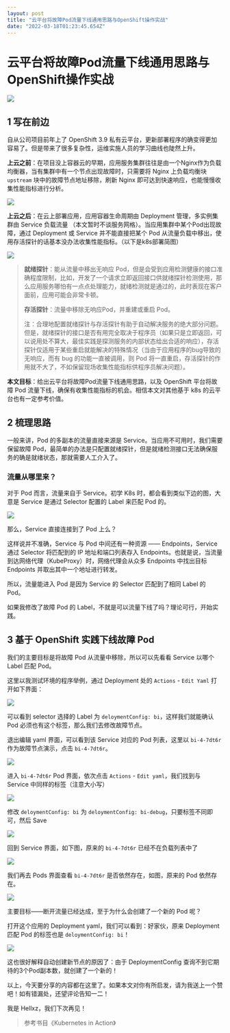 ```yaml
---
layout: post
title: "云平台将故障Pod流量下线通用思路与OpenShift操作实战"
date: "2022-03-18T01:23:45.654Z"
---
```

云平台将故障Pod流量下线通用思路与OpenShift操作实战
===============================

![](https://img2022.cnblogs.com/blog/1149398/202203/1149398-20220317200041831-775279558.png)

1 写在前边
------

自从公司项目前年上了 OpenShift 3.9 私有云平台，更新部署程序的确变得更加容易了。但是带来了很多复杂性，运维实施人员的学习曲线也陡然上升。

**上云之前**：在项目没上容器云的早期，应用服务集群往往是由一个Nginx作为负载均衡器，当有集群中有一个节点出现故障时，只需要将 Nginx 上负载均衡块 `upstream` 块中的故障节点地址移除，刷新 Nginx 即可达到快速响应，也能慢慢收集性能指标进行分析。

![](https://img2022.cnblogs.com/blog/1149398/202203/1149398-20220317175811271-1743162389.png)

**上云之后**：在云上部署应用，应用容器生命周期由 Deployment 管理，多实例集群由 Service 负载流量 （本文暂时不谈服务网格）。当应用集群中某个Pod出现故障，通过 Deployment 或 Service 并不能直接把某个 Pod 从流量负载中移出，使用存活探针的话基本没办法收集性能指标。（以下是k8s部署简图）

![](https://img2022.cnblogs.com/blog/1149398/202203/1149398-20220317181354510-1723598142.png)

> **就绪探针**：能从流量中移出无响应 Pod，但是会受到应用检测健康的接口准确程度限制，比如，开发了一个请求立即返回接口供就绪探针检测使用，那么应用服务哪怕有一点点处理能力，就绪检测就是通过的，此时表现在客户面前，应用可能会非常卡顿。
> 
> **存活探针**：流量中移除无响应Pod，并重建或重启 Pod。
> 
> 注：合理地配置就绪探针与存活探针有助于自动解决服务的绝大部分问题。但是，就绪探针的接口是否有用完全取决于程序员（如果只是立即返回，可以说用处不算大，最佳实践是探测服务的内部状态给出合适的响应），存活探针仅适用于某些重启就能解决的特殊情况（当由于应用程序的bug导致的无响应，而有 bug 的功能一直被调用，则 Pod 将一直重启，存活探针的作用就不大了，不如保留现场收集性能指标供程序员解决问题）。

**本文目标**：给出云平台将故障Pod流量下线通用思路，以及 OpenShift 平台将故障 Pod 流量下线，确保有收集性能指标的机会。相信本文对其他基于 k8s 的云平台也有一定参考价值。

2 梳理思路
------

一般来讲，Pod 的多副本的流量直接来源是 Service。当应用不可用时，我们需要保留故障 Pod，最简单的办法是只配置就绪探针，但是就绪检测接口无法确保服务的确是就绪状态，那就需要人工介入了。

### 流量从哪里来？

对于 Pod 而言，流量来自于 Service。初学 K8s 时，都会看到类似下边的图，大意是 Service 是通过 Selector 配置的 Label 来匹配 Pod 的。

![](https://img2022.cnblogs.com/blog/1149398/202203/1149398-20220317182733009-819743323.png)

那么，Service 直接连接到了 Pod 上么？

这样说并不准确，Service 与 Pod 中间还有一种资源 —— Endpoints，Service 通过 Selector 将匹配到的 IP 地址和端口列表存入 Endpoints。也就是说，当流量到达网络代理（KubeProxy）时，网络代理会从众多 Endpoints 中找出目标 Endpoints 并取出其中一个地址进行转发。

所以，流量能进入 Pod 是因为 Service 的 Selector 匹配到了相同 Label 的 Pod。

如果我修改了故障 Pod 的 Label，不就是可以流量下线了吗？理论可行，开始实践。

3 基于 OpenShift 实践下线故障 Pod
-------------------------

我们的主要目标是将故障 Pod 从流量中移除，所以可以先看看 Service 以哪个 Label 匹配 Pod。

这里以我测试环境的程序举例，通过 Deployment 处的 `Actions` - `Edit Yaml` 打开如下界面：

![](https://img2022.cnblogs.com/blog/1149398/202203/1149398-20220317193152950-1593254100.png)

可以看到 selector 选择的 Label 为 `deloymentConfig: bi`，这样我们就能确认 Pod 必须也有这个标签，那么我们去修改故障节点。

退出编辑 yaml 界面，可以看到该 Service 对应的 Pod 列表，这里以 `bi-4-7dt6r` 作为故障节点演示，点击 `bi-4-7dt6r`。

![](https://img2022.cnblogs.com/blog/1149398/202203/1149398-20220317193452434-729656530.png)

进入 `bi-4-7dt6r` Pod 界面，依次点击 `Actions` - `Edit yaml`，我们找到与 Service 中同样的标签（注意大小写）

![](https://img2022.cnblogs.com/blog/1149398/202203/1149398-20220317193655910-1565018529.png)

修改 `deloymentConfig: bi` 为 `deloymentConfig: bi-debug`，只要标签不同即可，然后 Save

![](https://img2022.cnblogs.com/blog/1149398/202203/1149398-20220317194037022-1968704426.png)

回到 Service 界面，如下图，原来的 `bi-4-7dt6r` 已经不在负载列表中了

![](https://img2022.cnblogs.com/blog/1149398/202203/1149398-20220317194256605-272742540.png)

我们再去 Pods 界面查看 `bi-4-7dt6r` 是否依然存在，如图，原来的 Pod 依然存在。

![](https://img2022.cnblogs.com/blog/1149398/202203/1149398-20220317194639152-192514436.png)

主要目标——断开流量已经达成，至于为什么会创建了一个新的 Pod 呢？

打开这个应用的 Deployment yaml，我们可以看到：好家伙，原来 Deployment 匹配 Pod 的标签也是 `deloymentConfig: bi`！

![](https://img2022.cnblogs.com/blog/1149398/202203/1149398-20220317192654901-1251681710.png)

这也很好解释自动创建新节点的原因了：由于 DeploymentConfig 查询不到它期待的3个Pod副本数，就创建了一个新的！

以上，今天要分享的内容都在这里了。如果本文对你有所启发，请为我送上一个赞吧！如有错漏处，还望评论告知一二！

我是 Hellxz，我们下次再见！

> 参考书目《Kubernetes in Action》